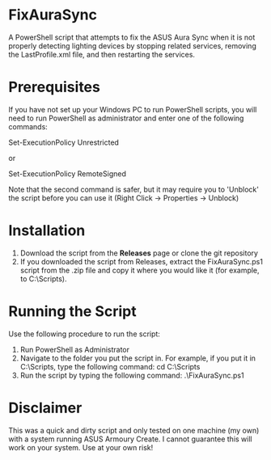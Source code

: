 # FixAuraSync
A PowerShell script that attempts to fix the ASUS Aura Sync when it is not properly detecting lighting devices by stopping related services, removing the LastProfile.xml file, and then restarting the services.

# Prerequisites
If you have not set up your Windows PC to run PowerShell scripts, you will need to run PowerShell as administrator and enter one of the following commands:

Set-ExecutionPolicy Unrestricted

or 

Set-ExecutionPolicy RemoteSigned

Note that the second command is safer, but it may require you to 'Unblock' the script before you can use it (Right Click -> Properties -> Unblock)

# Installation
1. Download the script from the **Releases** page or clone the git repository
2. If you downloaded the script from Releases, extract the FixAuraSync.ps1 script from the .zip file and copy it where you would like it (for example, to C:\Scripts).

# Running the Script
Use the following procedure to run the script:

1. Run PowerShell as Administrator
2. Navigate to the folder you put the script in. For example, if you put it in C:\Scripts, type the following command: cd C:\Scripts
3. Run the script by typing the following command: .\FixAuraSync.ps1

# Disclaimer
This was a quick and dirty script and only tested on one machine (my own) with a system running ASUS Armoury Create. I cannot guarantee this will work on your system. Use at your own risk!
